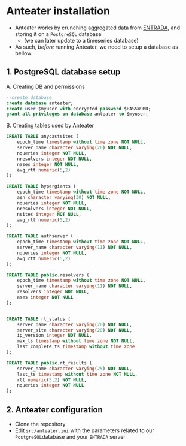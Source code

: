 # Anteater installation

* Anteater works by crunching aggregated data from [ENTRADA](https://entrada.sidnlabs.nl),
and storing it on a `PostgreSQL` database
    * (we can later update to a timeseries database)
* As such, _before_ running Anteater, we need to setup a database as bellow.

## 1. PostgreSQL database setup

A. Creating DB and permissions
```sql
--create database
create database anteater;
create user $myuser with encrypted password $PASSWORD;
grant all privileges on database anteater to $myuser;
```
B. Creating tables used by Anteater

```sql
CREATE TABLE anycastsites (
    epoch_time timestamp without time zone NOT NULL,
    server_name character varying(20) NOT NULL,
    nqueries integer NOT NULL,
    nresolvers integer NOT NULL,
    nases integer NOT NULL,
    avg_rtt numeric(5,2)
);

CREATE TABLE hypergiants (
    epoch_time timestamp without time zone NOT NULL,
    asn character varying(30) NOT NULL,
    nqueries integer NOT NULL,
    nresolvers integer NOT NULL,
    nsites integer NOT NULL,
    avg_rtt numeric(5,2)
);

CREATE TABLE authserver (
    epoch_time timestamp without time zone NOT NULL,
    server_name character varying(11) NOT NULL,
    nqueries integer NOT NULL,
    avg_rtt numeric(5,2)
);

CREATE TABLE public.resolvers (
    epoch_time timestamp without time zone NOT NULL,
    server_name character varying(11) NOT NULL,
    resolvers integer NOT NULL,
    ases integer NOT NULL
);


CREATE TABLE rt_status (
    server_name character varying(20) NOT NULL,
    server_site character varying(20) NOT NULL,
    ip_version integer NOT NULL,
    max_ts timestamp without time zone NOT NULL,
    last_complete_ts timestamp without time zone
);

CREATE TABLE public.rt_results (
    server_name character varying(25) NOT NULL,
    last_ts timestamp without time zone NOT NULL,
    rtt numeric(5,2) NOT NULL,
    nqueries integer NOT NULL
);
```

## 2. Anteater configuration

* Clone the repository
* Edit `src/anteater.ini` with the parameters related to our `PostgreSQL`database
and your `ENTRADA` server
  